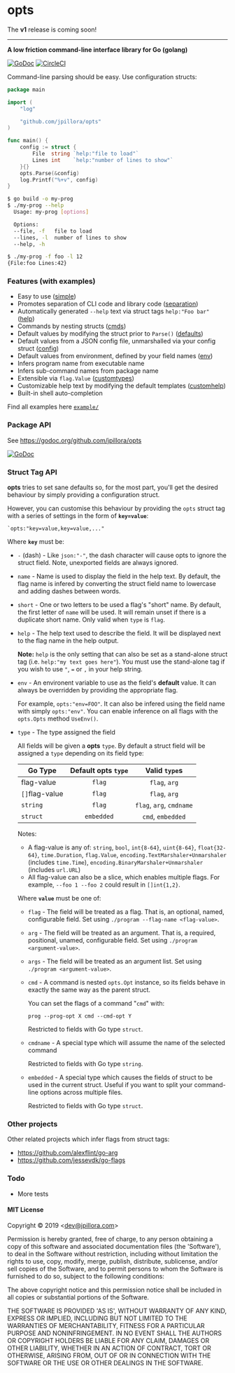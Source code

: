 # opts

The **v1** release is coming soon!

---

**A low friction command-line interface library for Go (golang)**

[![GoDoc](https://godoc.org/github.com/jpillora/opts?status.svg)](https://godoc.org/github.com/jpillora/opts)  [![CircleCI](https://circleci.com/gh/jpillora/opts.svg?style=shield&circle-token=69ef9c6ac0d8cebcb354bb85c377eceff77bfb1b)](https://circleci.com/gh/jpillora/opts)

Command-line parsing should be easy. Use configuration structs:

``` go
package main

import (
	"log"

	"github.com/jpillora/opts"
)

func main() {
	config := struct {
		File  string `help:"file to load"`
		Lines int    `help:"number of lines to show"`
	}{}
	opts.Parse(&config)
	log.Printf("%+v", config)
}
```

```sh
$ go build -o my-prog
$ ./my-prog --help
  Usage: my-prog [options]

  Options:
  --file, -f   file to load
  --lines, -l  number of lines to show
  --help, -h

```

```sh
$ ./my-prog -f foo -l 12
{File:foo Lines:42}
```

### Features (with examples)

* Easy to use ([simple](example/simple/))
* Promotes separation of CLI code and library code ([separation](example/separation/))
* Automatically generated `--help` text via struct tags `help:"Foo bar"` ([help](example/help/))
* Commands by nesting structs ([cmds](example/cmds/))
* Default values by modifying the struct prior to `Parse()` ([defaults](example/defaults/))
* Default values from a JSON config file, unmarshalled via your config struct ([config](example/config/))
* Default values from environment, defined by your field names ([env](example/env/))
* Infers program name from executable name
* Infers sub-command names from package name
* Extensible via `flag.Value` ([customtypes](example/customtypes/))
* Customizable help text by modifying the default templates ([customhelp](example/customhelp/))
* Built-in shell auto-completion

Find all examples here [`example/`](./example)

### Package API

See https://godoc.org/github.com/jpillora/opts

[![GoDoc](https://godoc.org/github.com/jpillora/opts?status.svg)](https://godoc.org/github.com/jpillora/opts) 

### Struct Tag API

**opts** tries to set sane defaults so, for the most part, you'll get the desired behaviour by simply providing a configuration struct.

However, you can customise this behaviour by providing the `opts` struct
tag with a series of settings in the form of **`key=value`**:

```
`opts:"key=value,key=value,..."
```

Where **`key`** must be:

* `-` (dash) - Like `json:"-"`, the dash character will cause opts to ignore the struct field. Note, unexported fields are always ignored.

* `name` - Name is used to display the field in the help text. By default, the flag name is infered by converting the struct field name to lowercase and adding dashes between words.

* `short` - One or two letters to be used a flag's "short" name. By default, the first letter of `name` will be used. It will remain unset if there is a duplicate short name. Only valid when `type` is `flag`.

* `help` - The help text used to describe the field. It will be displayed next to the flag name in the help output.

	**Note:** `help` is the only setting that can also be set as a
	stand-alone struct tag (i.e. `help:"my text goes here"`). You must use the stand-alone tag if you wish to use `"`, `=` or `,` in your help string.

* `env` - An environent variable to use as the field's **default** value. It can always be overridden by providing the appropriate flag.

	For example, `opts:"env=FOO"`. It can also be infered using the field name with simply `opts:"env"`. You can enable inference on all flags with the `opts.Opts` method `UseEnv()`.

* `type` - The type assigned the field

	All fields will be given a **opts** `type`. By default a struct field will be assigned a `type` depending on its field type:

  | Go Type        | Default opts `type` |      Valid `type`s       |
  | -------------- | :-----------------: | :----------------------: |
  | flag-value     |       `flag`        |      `flag`, `arg`       |
  | `[]`flag-value |       `flag`        |      `flag`, `arg`       |
  | `string`       |       `flag`        | `flag`, `arg`, `cmdname` |
  | `struct`       |     `embedded`      |    `cmd`, `embedded`     |

	Notes:

	* A flag-value is any of: `string`, `bool`, `int{8-64}`, `uint{8-64}`, `float{32-64}`, `time.Duration`, `flag.Value`, `encoding.TextMarshaler+Unmarshaler` (includes `time.Time`), `encoding.BinaryMarshaler+Unmarshaler` (includes `url.URL`)
	* All flag-value can also be a slice, which enables multiple flags. For example, `--foo 1 --foo 2` could result in `[]int{1,2}`.

	Where **`value`** must be one of:

	* `flag` - The field will be treated as a flag. That is, an optional, named, configurable field. Set using `./program --flag-name <flag-value>`.

	* `arg` - The field will be treated as an argument. That is, a required, positional, unamed, configurable field. Set using `./program <argument-value>`.

	* `args` - The field will be treated as an argument list. Set using `./program <argument-value>`.

	* `cmd` - A command is nested `opts.Opt` instance, so its fields behave in exactly the same way as the parent struct.

		You can set the flags of a command "`cmd`" with:
		
		```
		prog --prog-opt X cmd --cmd-opt Y
		```

		Restricted to fields with Go type `struct`.

	* `cmdname` - A special type which will assume the name of the selected command

		Restricted to fields with Go type `string`.

	* `embedded` - A special type which causes the fields of struct to be used in the current struct. Useful if you want to split your command-line options across multiple files.

		Restricted to fields with Go type `struct`.


### Other projects

Other related projects which infer flags from struct tags:

* https://github.com/alexflint/go-arg
* https://github.com/jessevdk/go-flags

### Todo

* More tests

#### MIT License

Copyright © 2019 &lt;dev@jpillora.com&gt;

Permission is hereby granted, free of charge, to any person obtaining
a copy of this software and associated documentation files (the
'Software'), to deal in the Software without restriction, including
without limitation the rights to use, copy, modify, merge, publish,
distribute, sublicense, and/or sell copies of the Software, and to
permit persons to whom the Software is furnished to do so, subject to
the following conditions:

The above copyright notice and this permission notice shall be
included in all copies or substantial portions of the Software.

THE SOFTWARE IS PROVIDED 'AS IS', WITHOUT WARRANTY OF ANY KIND,
EXPRESS OR IMPLIED, INCLUDING BUT NOT LIMITED TO THE WARRANTIES OF
MERCHANTABILITY, FITNESS FOR A PARTICULAR PURPOSE AND NONINFRINGEMENT.
IN NO EVENT SHALL THE AUTHORS OR COPYRIGHT HOLDERS BE LIABLE FOR ANY
CLAIM, DAMAGES OR OTHER LIABILITY, WHETHER IN AN ACTION OF CONTRACT,
TORT OR OTHERWISE, ARISING FROM, OUT OF OR IN CONNECTION WITH THE
SOFTWARE OR THE USE OR OTHER DEALINGS IN THE SOFTWARE.
